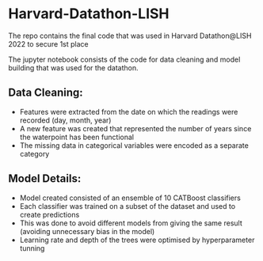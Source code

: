 # Harvard-Datathon-LISH
The repo contains the final code that was used in Harvard Datathon@LISH 2022 to secure 1st place

The jupyter notebook consists of the code for data cleaning and model building that was used for the datathon. 

## Data Cleaning:
- Features were extracted from the date on which the readings were recorded (day, month, year)
- A new feature was created that represented the number of years since the waterpoint has been functional
- The missing data in categorical variables were encoded as a separate category

## Model Details:
- Model created consisted of an ensemble of 10 CATBoost classifiers
- Each classifier was trained on a subset of the dataset and used to create predictions
- This was done to avoid different models from giving the same result (avoiding unnecessary bias in the model)
- Learning rate and depth of the trees were optimised by hyperparameter tunning
